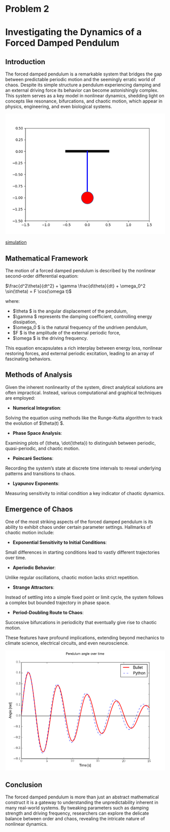 # Problem 2

# Investigating the Dynamics of a Forced Damped Pendulum 


## Introduction
 

The forced damped pendulum is a remarkable system that bridges the gap between predictable periodic motion and the seemingly erratic world of chaos. Despite its simple structure a pendulum experiencing damping and an external driving force its behavior can become astonishingly complex. This system serves as a key model in nonlinear dynamics, shedding light on concepts like resonance, bifurcations, and chaotic motion, which appear in physics, engineering, and even biological systems.

                                                           
![alt text](image-2.png)

[simulation](pendulum_projectile.html)
## Mathematical Framework
The motion of a forced damped pendulum is described by the nonlinear second-order differential equation:

$\frac{d^2\theta}{dt^2} + \gamma \frac{d\theta}{dt} + \omega_0^2 \sin(\theta) = F \cos(\omega t)$

where:
- $\theta $ is the angular displacement of the pendulum,
- $\gamma $ represents the damping coefficient, controlling energy dissipation,
- $\omega_0 $ is the natural frequency of the undriven pendulum,
- $F $ is the amplitude of the external periodic force,
- $\omega $ is the driving frequency.

This equation encapsulates a rich interplay between energy loss, nonlinear restoring forces, and external periodic excitation, leading to an array of fascinating behaviors.

## Methods of Analysis
Given the inherent nonlinearity of the system, direct analytical solutions are often impractical. Instead, various computational and graphical techniques are employed:

- **Numerical Integration**: 

Solving the equation using methods like the Runge-Kutta algorithm to track the evolution of $\theta(t) $.
- **Phase Space Analysis**:

 Examining plots of (\theta, \dot{\theta})  to distinguish between periodic, quasi-periodic, and chaotic motion.
- **Poincaré Sections**:

 Recording the system’s state at discrete time intervals to reveal underlying patterns and transitions to chaos.
- **Lyapunov Exponents**:

 Measuring sensitivity to initial condition a key indicator of chaotic dynamics.


## Emergence of Chaos
One of the most striking aspects of the forced damped pendulum is its ability to exhibit chaos under certain parameter settings. Hallmarks of chaotic motion include:

- **Exponential Sensitivity to Initial Conditions**:

 Small differences in starting conditions lead to vastly different trajectories over time.
- **Aperiodic Behavior**:

 Unlike regular oscillations, chaotic motion lacks strict repetition.
- **Strange Attractors**:

 Instead of settling into a simple fixed point or limit cycle, the system follows a complex but bounded trajectory in phase space.
- **Period-Doubling Route to Chaos**:

 Successive bifurcations in periodicity that eventually give rise to chaotic motion.

These features have profound implications, extending beyond mechanics to climate science, electrical circuits, and even neuroscience.

![alt text](image-3.png)

## Conclusion

The forced damped pendulum is more than just an abstract mathematical construct it is a gateway to understanding the unpredictability inherent in many real-world systems. By tweaking parameters such as damping strength and driving frequency, researchers can explore the delicate balance between order and chaos, revealing the intricate nature of nonlinear dynamics.
